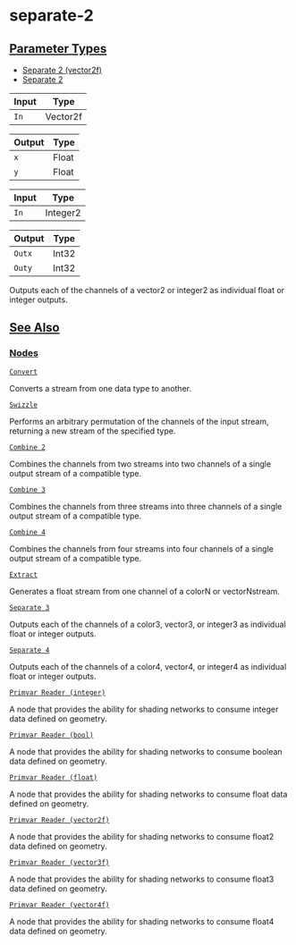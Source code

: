 # separate-2


[Parameter Types](/documentation/shadergraph/data/separate-2#Parameter-Types)
-----------------------------------------------------------------------------

* [Separate 2 (vector2f)](#)
* [Separate 2](#)

| Input | Type |
| --- | --- |
| `In` | Vector2f |

| Output | Type |
| --- | --- |
| `x` | Float |
| `y` | Float |

| Input | Type |
| --- | --- |
| `In` | Integer2 |

| Output | Type |
| --- | --- |
| `Outx` | Int32 |
| `Outy` | Int32 |

 Outputs each of the channels of a vector2 or integer2 as individual float or integer outputs.

[See Also](/documentation/shadergraph/data/separate-2#see-also)
---------------------------------------------------------------

### [Nodes](/documentation/shadergraph/data/separate-2#nodes)

[`Convert`](/documentation/shadergraph/data/convert)

 Converts a stream from one data type to another.
 

[`Swizzle`](/documentation/shadergraph/data/swizzle)

 Performs an arbitrary permutation of the channels of the input stream, returning a new stream of the specified type.
 

[`Combine 2`](/documentation/shadergraph/data/combine-2)

 Combines the channels from two streams into two channels of a single output stream of a compatible type.
 

[`Combine 3`](/documentation/shadergraph/data/combine-3)

 Combines the channels from three streams into three channels of a single output stream of a compatible type.
 

[`Combine 4`](/documentation/shadergraph/data/combine-4)

 Combines the channels from four streams into four channels of a single output stream of a compatible type.
 

[`Extract`](/documentation/shadergraph/data/extract)

 Generates a float stream from one channel of a color​N o​r vector​N ​stream.
 

[`Separate 3`](/documentation/shadergraph/data/separate-3)

 Outputs each of the channels of a color3, vector3, or integer3 as individual float or integer outputs.
 

[`Separate 4`](/documentation/shadergraph/data/separate-4)

 Outputs each of the channels of a color4, vector4, or integer4 as individual float or integer outputs.
 

[`Primvar Reader (integer)`](/documentation/shadergraph/data/primvar-reader-(integer))

 A node that provides the ability for shading networks to consume integer data defined on geometry.
 

[`Primvar Reader (bool)`](/documentation/shadergraph/data/primvar-reader-(bool))

 A node that provides the ability for shading networks to consume boolean data defined on geometry.
 

[`Primvar Reader (float)`](/documentation/shadergraph/data/primvar-reader-(float))

 A node that provides the ability for shading networks to consume float data defined on geometry.
 

[`Primvar Reader (vector2f)`](/documentation/shadergraph/data/primvar-reader-(vector2f))

 A node that provides the ability for shading networks to consume float2 data defined on geometry.
 

[`Primvar Reader (vector3f)`](/documentation/shadergraph/data/primvar-reader-(vector3f))

 A node that provides the ability for shading networks to consume float3 data defined on geometry.
 

[`Primvar Reader (vector4f)`](/documentation/shadergraph/data/primvar-reader-(vector4f))

 A node that provides the ability for shading networks to consume float4 data defined on geometry.
 

